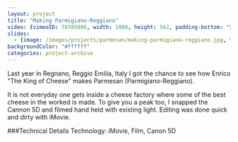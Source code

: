 ```yaml
---
layout: project
title: "Making Parmigiano-Reggiano"
video: {vimeoID: 78385806, width: 1000, height: 562, padding-bottom: "54%"}
slides:
  - {image: /images/projects/parmesan/making-parmigiano-reggiano.jpg, title: "Making Parmigiano Reggiano"}
backgroundColor: "#ffffff"
categories: project-archive
---
```

Last year in Regnano, Reggio Emilia, Italy I got the chance to see how Enrico "The King of Cheese" makes Parmesan (Parmigiano-Reggiano). 

It is not everyday one gets inside a cheese factory where some of the best cheese in the worked is made. To give you a peak too, I snapped the Cannon 5D and filmed hand held with existing light. Editing was done quick and dirty with iMovie.

###Technical Details
Technology: iMovie, Film, Canon 5D
